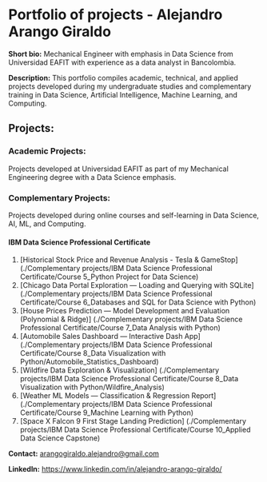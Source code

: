 # Portfolio of projects - Alejandro Arango Giraldo

**Short bio:** Mechanical Engineer with emphasis in Data Science from Universidad EAFIT with experience as a data analyst in Bancolombia.

**Description:** This portfolio compiles academic, technical, and applied projects developed during my undergraduate studies and complementary training in Data Science, Artificial Intelligence, Machine Learning, and Computing.

## Projects:

### Academic Projects:
Projects developed at Universidad EAFIT as part of my Mechanical Engineering degree with a Data Science emphasis.

### Complementary Projects:
Projects developed during online courses and self-learning in Data Science, AI, ML, and Computing.

#### IBM Data Science Professional Certificate

1. [Historical Stock Price and Revenue Analysis - Tesla & GameStop] (./Complementary projects/IBM Data Science Professional Certificate/Course 5_Python Project for Data Science)
2. [Chicago Data Portal Exploration — Loading and Querying with SQLite] (./Complementary projects/IBM Data Science Professional Certificate/Course 6_Databases and SQL for Data Science with Python)
3. [House Prices Prediction — Model Development and Evaluation (Polynomial & Ridge)] (./Complementary projects/IBM Data Science Professional Certificate/Course 7_Data Analysis with Python)
4. [Automobile Sales Dashboard — Interactive Dash App] (./Complementary projects/IBM Data Science Professional Certificate/Course 8_Data Visualization with Python/Automobile_Statistics_Dashboard)
5. [Wildfire Data Exploration & Visualization] (./Complementary projects/IBM Data Science Professional Certificate/Course 8_Data Visualization with Python/Wildfire_Analysis)
6. [Weather ML Models — Classification & Regression Report] (./Complementary projects/IBM Data Science Professional Certificate/Course 9_Machine Learning with Python)
7. [Space X Falcon 9 First Stage Landing Prediction] (./Complementary projects/IBM Data Science Professional Certificate/Course 10_Applied Data Science Capstone)

**Contact:** arangogiraldo.alejandro@gmail.com 

**LinkedIn:** https://www.linkedin.com/in/alejandro-arango-giraldo/
